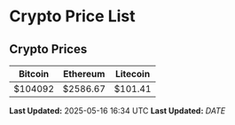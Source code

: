 # Crypto Price List

## Crypto Prices
| Bitcoin | Ethereum | Litecoin |
| ------- | -------- | -------- |
| $104092 | $2586.67 | $101.41 |
**Last Updated:** 2025-05-16 16:34 UTC
**Last Updated:** $DATE$
